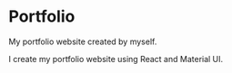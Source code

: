 # Portfolio
My portfolio website created by myself.

I create my portfolio website using React and Material UI.
